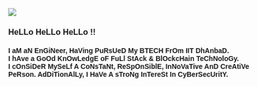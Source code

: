 <img src="https://res.cloudinary.com/dbncp99x2/image/upload/v1718389732/pL17_ponuke.png" />
<h3 style="font-family: 'Comic Sans MS', cursive, sans-serif;">HeLLo HeLLo HeLLo !!</h3>
<h4 style="font-family: 'Comic Sans MS', cursive, sans-serif;">I aM aN EnGiNeer, HaVing PuRsUeD My BTECH FrOm IIT DhAnbaD.<br>
I hAve a GoOd KnOwLedgE oF FuLl StAck & BlOckcHain TeChNoloGy.<br>
I cOnSiDeR MySeLf A CoNsTaNt, ReSpOnSiblE, InNoVaTive AnD CreAtiVe PeRson. AdDiTionAlLy, I HaVe A sTroNg InTereSt In CyBerSecUritY.</h4>


<!-- <p align="left"> <img src="https://komarev.com/ghpvc/?username=piyushlunawat&label=Profile%20views&color=0e75b6&style=flat" alt="piyushlunawat" /> </p> -->
<!--
**PiyushLunawat/PiyushLunawat** is a ✨ _special_ ✨ repository because its `README.md` (this file) appears on your GitHub profile.

Here are some ideas to get you started:

- 🔭 I’m currently working on ...
- 🌱 I’m currently learning ...
- 👯 I’m looking to collaborate on ...
- 🤔 I’m looking for help with ...
- 💬 Ask me about ...
- 📫 How to reach me: ...
- 😄 Pronouns: ...
- ⚡ Fun fact: ...
-->
